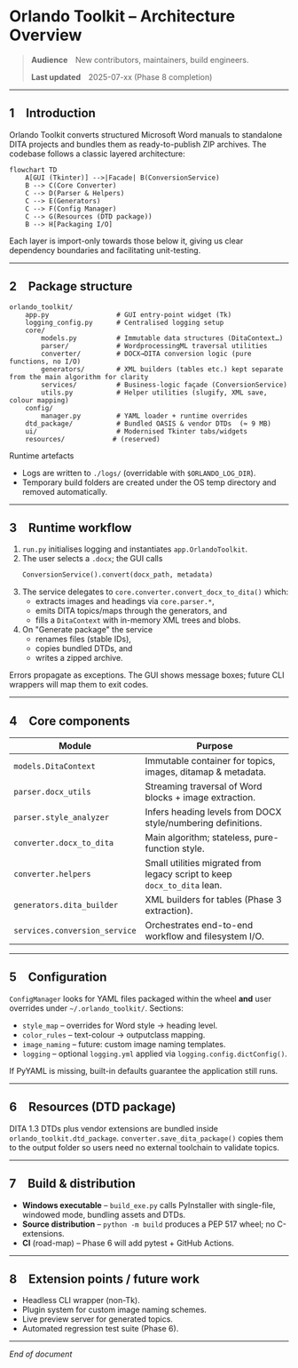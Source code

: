 # Orlando Toolkit – Architecture Overview

> **Audience** New contributors, maintainers, build engineers.
>
> **Last updated** 2025-07-xx (Phase 8 completion)

---

## 1 Introduction

Orlando Toolkit converts structured Microsoft Word manuals to standalone DITA projects and bundles them as ready-to-publish ZIP archives. The codebase follows a classic layered architecture:

```mermaid
flowchart TD
    A[GUI (Tkinter)] -->|Facade| B(ConversionService)
    B --> C(Core Converter)
    C --> D(Parser & Helpers)
    C --> E(Generators)
    C --> F(Config Manager)
    C --> G(Resources (DTD package))
    B --> H[Packaging I/O]
```

Each layer is import-only towards those below it, giving us clear dependency boundaries and facilitating unit-testing.

---

## 2 Package structure

```
orlando_toolkit/
    app.py                 # GUI entry-point widget (Tk)
    logging_config.py      # Centralised logging setup
    core/
        models.py          # Immutable data structures (DitaContext…)
        parser/            # WordprocessingML traversal utilities
        converter/         # DOCX→DITA conversion logic (pure functions, no I/O)
        generators/        # XML builders (tables etc.) kept separate from the main algorithm for clarity
        services/          # Business-logic façade (ConversionService)
        utils.py           # Helper utilities (slugify, XML save, colour mapping)
    config/
        manager.py         # YAML loader + runtime overrides
    dtd_package/           # Bundled OASIS & vendor DTDs  (≈ 9 MB)
    ui/                    # Modernised Tkinter tabs/widgets
    resources/            # (reserved)
```

Runtime artefacts
* Logs are written to `./logs/` (overridable with `$ORLANDO_LOG_DIR`).
* Temporary build folders are created under the OS temp directory and removed automatically.

---

## 3 Runtime workflow

1. `run.py` initialises logging and instantiates `app.OrlandoToolkit`.
2. The user selects a `.docx`; the GUI calls
   ```python
   ConversionService().convert(docx_path, metadata)
   ```
3. The service delegates to `core.converter.convert_docx_to_dita()` which:
   * extracts images and headings via `core.parser.*`,
   * emits DITA topics/maps through the generators, and
   * fills a `DitaContext` with in-memory XML trees and blobs.
4. On "Generate package" the service
   * renames files (stable IDs),
   * copies bundled DTDs, and
   * writes a zipped archive.

Errors propagate as exceptions. The GUI shows message boxes; future CLI wrappers will map them to exit codes.

---

## 4 Core components

| Module | Purpose |
|--------|---------|
| `models.DitaContext` | Immutable container for topics, images, ditamap & metadata. |
| `parser.docx_utils`  | Streaming traversal of Word blocks + image extraction. |
| `parser.style_analyzer` | Infers heading levels from DOCX style/numbering definitions. |
| `converter.docx_to_dita` | Main algorithm; stateless, pure-function style. |
| `converter.helpers`  | Small utilities migrated from legacy script to keep `docx_to_dita` lean. |
| `generators.dita_builder` | XML builders for tables (Phase 3 extraction). |
| `services.conversion_service` | Orchestrates end-to-end workflow and filesystem I/O. |

---

## 5 Configuration

`ConfigManager` looks for YAML files packaged within the wheel **and** user overrides under `~/.orlando_toolkit/`. Sections:
* `style_map`         – overrides for Word style → heading level.
* `color_rules`       – text-colour → outputclass mapping.
* `image_naming`      – future: custom image naming templates.
* `logging`           – optional `logging.yml` applied via `logging.config.dictConfig()`.

If PyYAML is missing, built-in defaults guarantee the application still runs.

---

## 6 Resources (DTD package)

DITA 1.3 DTDs plus vendor extensions are bundled inside `orlando_toolkit.dtd_package`. `converter.save_dita_package()` copies them to the output folder so users need no external toolchain to validate topics.

---

## 7 Build & distribution

* **Windows executable** – `build_exe.py` calls PyInstaller with
  single-file, windowed mode, bundling assets and DTDs.
* **Source distribution** – `python -m build` produces a PEP 517 wheel; no C-extensions.
* **CI** (road-map) – Phase 6 will add pytest + GitHub Actions.

---

## 8 Extension points / future work

* Headless CLI wrapper (non-Tk).
* Plugin system for custom image naming schemes.
* Live preview server for generated topics.
* Automated regression test suite (Phase 6).

---

*End of document* 